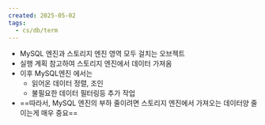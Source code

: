 ```yaml
---
created: 2025-05-02
tags:
  - cs/db/term
---
```

- MySQL 엔진과 스토리지 엔진 영역 모두 걸치는 오브젝트
- 실행 계획 참고하여 스토리지 엔진에서 데이터 가져옴
- 이후 MySQL엔진 에서는 
	- 읽어온 데이터 정렬, 조인
	- 불필요한 데이터 필터링등 추가 작업
- ==따라서, MySQL 엔진의 부하 줄이려면 스토리지 엔진에서 가져오는 데이터양 줄이는게 매우 중요==